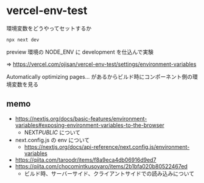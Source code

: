 # vercel-env-test

環境変数をどうやってセットするか

```
npx next dev
```

preview 環境の NODE_ENV に development を仕込んで実験

=> https://vercel.com/ojisan/vercel-env-test/settings/environment-variables

Automatically optimizing pages... があるからビルド時にコンポーネント側の環境変数を見る

## memo

- https://nextjs.org/docs/basic-features/environment-variables#exposing-environment-variables-to-the-browser
  - NEXT*PUBLIC* について
- next.config.js の env について
  - https://nextjs.org/docs/api-reference/next.config.js/environment-variables
- https://qiita.com/taroodr/items/f8a9eca4db06916d9ed7
- https://qiita.com/chocomintkusoyaro/items/2b1bfa020b80522467ed
  - ビルド時、サーバーサイド、クライアントサイドでの読み込みについて
